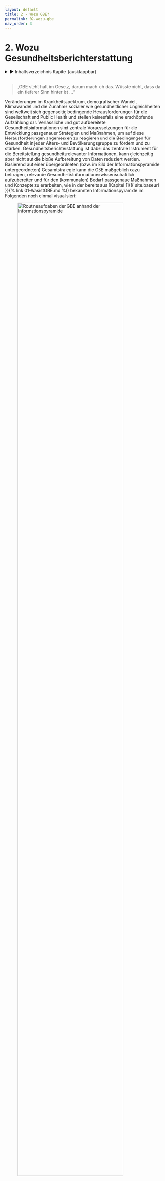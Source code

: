 ```yaml
---
layout: default
title: 2 - Wozu GBE?
permalink: 02-wozu-gbe
nav_order: 3
---
```

# 2. Wozu Gesundheitsberichterstattung
<details markdown="block"> 
  <summary> 
      &#9658; Inhaltsverzeichnis Kapitel (ausklappbar) 
  </summary>
 
1. TOC
{:toc}
 </details>
<br>
 
> „GBE steht halt im Gesetz, darum mach ich das.  Wüsste nicht, dass da ein tieferer Sinn hinter ist ...“

Veränderungen im Krankheitsspektrum, demografischer Wandel, Klimawandel und die Zunahme sozialer wie gesundheitlicher Ungleichheiten sind weltweit sich gegenseitig bedingende Herausforderungen für die Gesellschaft und Public Health und stellen keinesfalls eine erschöpfende Aufzählung dar. Verlässliche und gut aufbereitete Gesundheitsinformationen sind zentrale Voraussetzungen für die Entwicklung passgenauer Strategien und Maßnahmen, um auf diese Herausforderungen angemessen zu reagieren und die Bedingungen für Gesundheit in jeder Alters- und Bevölkerungsgruppe zu fördern und zu stärken. Gesundheitsberichterstattung ist dabei das zentrale Instrument für die Bereitstellung gesundheitsrelevanter Informationen, kann gleichzeitig aber nicht auf die bloße Aufbereitung von Daten reduziert werden. Basierend auf einer übergeordneten (bzw. im Bild der Informationspyramide untergeordneten) Gesamtstrategie kann die GBE maßgeblich dazu beitragen, relevante Gesundheitsinformationenwissenschaftlich aufzubereiten und für den (kommunalen) Bedarf passgenaue Maßnahmen und Konzepte zu erarbeiten, wie in der bereits aus [Kapitel 1]({{ site.baseurl }}{% link 01-WasistGBE.md %}) bekannten Informationspyramide im Folgenden noch einmal visualisiert:

<figure>
  <img src="./media/GBE_ABB_02.png" alt="Routineaufgaben der GBE anhand der Informationspyramide" style="width:90%">
  <figcaption>Abbildung 2: „Routineaufgaben der GBE anhand der Informationspyramide (erweiterte Darstellung nach Verschuuren, van Oers 2019) © Marion Burbulla</figcaption>
</figure> 

## 2.1. GBE als Instrument der wissenschaftlichen Politikberatung

Gesundheitsberichterstattung gibt nicht nur einen Überblick über die gesundheitliche Lage der Bevölkerung, sie dient auch explizit der Analyse von Problemlagen und dem Aufzeigen von Handlungsbedarfen und im Idealfall von Handlungsoptionen (Starke et al. 2019). In den letzten 35 Jahren hat sich die GBE damit zu einem zentralen Element gesundheitspolitischer Entscheidungen sowie zu einer wesentlichen Grundlage für partizipative Prozesse entwickelt (Brand, Michelsen 2007). Auf Bundes-, Landes- und kommunaler Ebene dient die GBE als Instrument der wissenschaftlichen Politikberatung und ist wichtige Ausgangsbasis für die Gesundheitsplanung (siehe auch [Kapitel 7]({{ site.baseurl }}{% link 07-Planung.md %})). Dieses umfangreiche Aufgaben- und Funktionsprofil wird häufig anhand des gesundheitspolitischen Planungsmodells der Public Health Trias (Institute of Medicine (U.S.) 1988) bzw. dem darauf basierenden Public Health Action Cycle (PHAC) beschrieben (Rosenbrock 1995) und ist in Abbildung 3 dargestellt.

<figure>
  <img src="./media/GBE_ABB_03.png" alt="Abbildung 3: Public Health Action Cycle" style="width:90%">
  <figcaption>Abbildung 3: Public Health Action Cycle (eigene Darstellung nach Rosenbrock 1995 und Institute of Medicine (U.S.) 1988) © Marion Burbulla</figcaption>
</figure> 

Ausgangspunkt des als Kreislauf angelegten Modells ist die in der Praxis nicht immer gegebene Voraussetzung, dass die (gesundheitliche) Ausgangssituation zunächst in möglichst vielen ihrer sozialen, epidemiologischen sowie medizinischen Aspekten skizziert werden muss, bevor passende Handlungsoptionen, Strategien und Maßnahmen zur Verbesserung der gesundheitlichen Lage oder zur Reduktion gesundheitlicher Ungleichheiten eruiert und umgesetzt werden können(Rosenbrock 1995). In Form einer umfangreichen Bestands- und Bedarfsanalyse **(Assessment)** liefern die im Rahmen der GBE aufbereiteten und kontextualisierten Daten die zentrale Grundlage für die Maßnahmenplanung und Entwicklung von Zielvorstellungen **(Policy Formulation)**, was gerade in Zeiten knapper Ressourcen für die im Modell folgende Implementierung von Maßnahmen **(Assurance)** von zentraler Bedeutung ist. Letzteres impliziert auch, dass die Wirkungen der umgesetzten Strategien und Maßnahmen in geeigneter Form gemessen undbewertet werden müssen **(Evaluation)**, was idealerweise wiederum in einem Re-Assessment der (gesundheitlichen) Ausgangssituation mündet. In der Theorie soll dieser spiralförmige Verlauf dazu führen, dass sich die Public-Health-Praxis immer besser an die zugrunde liegenden Probleme und Herausforderungen anpasst und damit kontinuierlich wirksamer werden soll (Rosenbrock 1995). In der Realität geht die GBE meist weit weniger idealtypisch zyklisch und stets progressiv vonstatten. Das verkompliziert die Arbeit in der GBE, es macht sie gleichzeitig aber auch abwechslungsreich und spannend. So kann die Rolle der GBE bezüglich der einzelnen Phasen des PHAC unterschiedlich sein (Brand, Michelsen2007): Die Berichterstattung kann sich auf ihr Kerngeschäft des Assessments und gegebenenfalls der Evaluation beschränken, sie kann ebenso bei der Entwicklung passender Handlungsoptionen sowie der Implementierung geeigneter Maßnahmen behilflich sein. Auch ihr Beitrag bei der Ermittlung des Handlungsbedarfs kann unterschiedlich aussehen: So kann es der GBE obliegen, prioritäre Handlungsfelder zu identifizieren (Brand, Evans 1998), sie kann aber auch vor allem dazu beitragen, Entscheidungsbedarfe in bestimmten Problemfeldern aufzuzeigen (Kuhn 2005). In der Praxis ist die Beantwortung dieser Fragen oft von den jeweiligen Rahmenbedingungen sowie der strukturellen Einbindung der GBE in die Kommunalverwaltung abhängig, worauf in [Kapitel 3]({{ site.baseurl }}{% link 03-GBEStrukturen.md %}) noch genauer eingegangen wird.

Erschwerend kommt hinzu, dass auch die Auswahl der zu bearbeitenden Themen und Probleme selbst sowie deren Ursachenzuschreibung und entsprechende Lösungsansätze von unterschiedlichen Interessens- und Machtkonstellationen auf Umsetzungsebene bzw. im Interventionsfeld abhängig sind (Kühn 1993, zit. nach Rosenbrock 1995). Schon allein deswegen kann und sollte Gesundheitsberichterstattung nicht nebenbei im „stillen Kämmerlein“ vonstattengehen, sondern sollte, wenn möglich,von Anfang an als Gemeinschaftsaufgabe verstanden werden, die im Idealfall auf mehrere Schultern verteilt wird und unterschiedliche Perspektiven berücksichtigt (siehe auch [Kapitel 5]({{ site.baseurl }}{% link 05-IntegrierteGBE.md %}) und [Kapitel 6]({{ site.baseurl }}{% link 06-VernetzunginderGBE.md %})).

Entsprechend dieser komplexen Zusammenhänge gibt es auch eine ganze Bandbreite unterschiedlicher Entstehungshintergründe und Ziele der GBE, die im Folgenden skizziert werden.

## 2.2. Entstehungshintergründe und Ziele der GBE 

Vor der Erstellung eines Gesundheitsberichtes sollte jedes Mal gründlich reflektiert werden, warum und für wen der Bericht erstellt wird. Hieraus ergibt sich unter anderem der Umfang des Berichts und der Sprachstil. Darüber hinaus lässt sich hieraus auch ableiten, wer bei der Berichterstellung mitwirken kann und sollte. Perspektivisch haben die Informationen über Intention und Zielgruppe eine große Bedeutung für die Ableitung von Handlungsempfehlungen und die Zeitplanung der Berichterstellung. Auf den unterschiedlichen administrativen Ebenen (Bund, Länder, Kommunen) gibt es stark variierende Anlässe zur Erstellung von Gesundheitsberichten. Anlässe für kommunale Gesundheitsberichte können beispielsweise eine Grundlage sein für

1. **Meinungsbildung und Entscheidungsfindung auf der jeweiligen politischen Ebene, beispielsweise dem Kreistag oder der Stadtverordnetenversammlung:** Oftmals hat diese Form der Berichterstattung das Ziel, Ressourcen zu steuern, zum Beispiel, um universelle Maßnahmen im Sinne des Proportionate Universalism  – also der Bereitstellung von Leistungen entsprechend dem jeweiligen Bedarf – an kommunale Gegenbenheiten anzupassen (Marmot 2010), oder um die Bewilligung bzw. Beendigung konkreter Maßnahmen voranzutreiben, beispielsweise Personalstellen oder Sachmittel. *Beispiel: Bewilligung eines Projektes zur Förderung der wohnortnahen sektorenübergreifenden medizinisch-pflegerischen Versorgung*

2. **Meinungsbildung und Entscheidungsfindung auf der Fachebene, beispielsweise der kommunalen AG Suchtprävention:** Diese Form der Berichterstattung zielt häufig auf eine Evidenzbasierung fachlicher Empfehlungen ab, um den eigenen Erfahrungshorizont aus der täglichen Arbeit durch einen Faktencheck zu erweitern. *Beispiel: Handlungsempfehlung für die kommunale Suchtprävention der örtlichen Arbeitsgemeinschaft Suchtprävention* 

3. **Festlegung kommunaler Gesundheitsziele/prioritärer Handlungsfelder, zum Beispiel in kommunalen Gesundheitskonferenzen:** Die Verständigung unter den (kommunalen) Akteuren und Akteurinnen und die Formulierung gemeinsamer Ziele kann durch einen Gesundheitsbericht entscheidende Anstöße erhalten. Weitergehend kann die GBE dazu beitragen, prioritäre Handlungsfelder an den kleinräumig oftmals sehr unterschiedlichen Bedarfen und Bedürfnissen auszurichten, um für mehr gesundheitliche Chancengerechtigkeit zu sorgen. *Beispiel: Eine kleinräumige Bedürfnisanalyse zeigt Unterstützungsbedarf für mobilitätseingeschränkte ältere Menschen bei sozialen und gesundheitsfördernden Aktivitäten. Das kommunale Gesundheitsziel: „Die körperliche Aktivität und Teilhabe an der Gesellschaft bei älteren Menschen ist gestärkt“ wird festgelegt.* 

4. **Messung der Zielerreichung eines Gesundheitszieles:** Diese Berichtsform zielt auf die Evaluation von Maßnahmen hinsichtlich der Erreichung eines konkreten Gesundheitszieles ab. *Beispiel: Die GBE erhält den Auftrag herauszufinden, wie sich die gesundheitliche Lage zehn Jahre nach Einführung eines Gesundheitszieles entwickelt hat.*

5. **Kommunale Beteiligung bei der Versorgungsplanung:** Das Ziel dieser GBE-Form ist, neben der Lage auch die Zuständigkeiten und Gestaltungsmöglichkeiten der kommunalen Akteure und Akteurinnen transparent zu machen. *Beispiel: Die hausärztliche Versorgungsstruktur in den Gemeinden und kleineren Städten und die verschiedenen Fördermöglichkeiten und deren Nutzung werden aufgezeigt.*

6. **Bereitstellung** **gesicherter und unabhängiger Informationen für die Bevölkerung, die Fachöffentlichkeit sowie Entscheidungsträger und Entscheidungsträgerinnen zu gesundheitspolitisch bedeutsamen Entwicklungen:** Diese Berichtsform zielt darauf ab, den Prozess der demokratischen Willensbildung in der Gesellschaft zu unterstützen. *Beispiel: eine anlassbezogene Berichterstattung zur „Gesundheit bei Asylsuchenden“*

Aus der kurzen und sicher nicht vollständigen Aufzählung wir der sichtlich, dass Gesundheitsberichte aus unterschiedlichen Kontexten heraus entstehen, was gerade Neulinge im Berufsfeld vor nicht unerhebliche Herausforderungen stellen kann (Weiteres hierzu auch in [Kapitel 6]({{ site.baseurl }}{% link 06-VernetzunginderGBE.md %})). Damit ein Gesundheitsbericht nicht das Dasein eines zahnlosen, ungelesen in Schubladen vegetierenden Papiertigers fristet, sollte die Auftragslage frühestmöglich geklärt sein. GBE dient im Idealfall in erster Linie der Unterstützung einer evidenzinformierten Entscheidungsfindung. Damit dies gelingen kann, ist eine (politische) Legitimation der Berichterstattung erforderlich. Hierfür ist es essenziell, zu klären, wer die Gesundheitsberichterstattung auf kommunaler Ebene zu welchem Zweck beauftragt hat.

Aufträge, einen Gesundheitsbericht zu erstellen, können sowohl von der fachlichen Ebene als auch intersektoral veranlasst werden sowie intern oder extern vergeben werden. Gerade bei einer internen Auftragsvergabe müssen Themen und Berichtsschwerpunkte gut abgestimmt werden. Dies ist insbesondere dann der Fall, wenn Gesundheitsberichte als Auftrag „von oben“ aus der Verwaltungsleitung oder der Politik kommen und zur Umsetzung intern an die Fachebene vergeben werden. In [Kapitel 3]({{ site.baseurl }}{% link 03-GBEStrukturen.md %}) wird auch noch einmal genauer auf die hierfür relevanten ÖGD-Strukturen eingegangen.

## 2.3. Upstream-Perspektive in der GBE: Welche Determinanten bestimmen die Gesundheit? 

Im Idealfall hat die GBE einen klar formulierten (politischen) Auftrag und kann auf einen entsprechenden Outcome fokussieren. Gerade wenn die GBE als Grundlage politischer Entscheidungsfindung dienen soll, reicht es nicht aus, wenn sie sich vor allem auf Datengenerierung,-aufbereitung und -interpretation fokussiert und lediglich den Gesundheits- und Krankheitszustand unterschiedlicher Bevölkerungsgruppen beschreibt. Oftmals müssen darüber hinaus auch verhaltens- und verhältnisbezogene Faktoren berücksichtigt werden, die unterschiedliche Auswirkungen auf Gesundheit und Wohlbefinden der Bevölkerung haben können. Ziel einer solchen **Kontextualisierung** ist es, diejenigen Bedingungen und Strukturen zu identifizieren, die entweder einen großen Einfluss auf die Bevölkerungsgesundheit haben oder mit verhältnismäßig einfachen Mitteln verändert werden könnten. 

Damit richtet GBE – wie auch der Public-Health-Bereich insgesamt – den Blick vor allem auf die grundlegenden **Determinanten von Gesundheit**, indem sie den Blick „stromaufwärts“, in Richtung der Quelle richtet, um den komplexen Zusammenhang von Gesundheit und gesundheitlichen Rahmenbedingungen abbilden zu können. Gesundheit wird von Menschen in ihrer alltäglichen Umwelt geschaffen und gelebt: dort, wo sie spielen, lernen, arbeiten und lieben – kurz, dort wo Leben, Arbeit und Alltag stattfinden (WHO 1986). Gleichzeitig benötigt ein Großteil der krankheitsauslösenden Faktoren Jahre bis Jahrzehnte, bis eine Krankheit entsteht oder gar zum Tode führt. Dieser Prozess erfolgt oftmals leise, manchmal sogar gänzlich unbemerkt, und erhält infolgedessen häufig wenig Aufmerksamkeit. Eine Metapher hierfür ist das in zahlreichen Varianten erzählte Flussbild der Public-Health-Parabel:

> „Ein Arzt steht am Ufer eines schnell fließenden Flusses und hört die verzweifelten Schreie einer ertrinkenden Frau. Er springt ins Wasser, holt die Frau heraus und beginnt die künstliche Beatmung. Als sie gerade anfängt zu atmen, hört er einen weiteren Hilfeschrei. Der Arzt springt abermals ins Wasser und holt einen weiteren Ertrinkenden, trägt ihn ans Ufer und beginnt mit der künstlichen Beatmung. Und als der gerade zu atmen anfängt, hört er einen weiteren Hilferuf ... Das geht immer weiter und weiter in endlosen Wiederholungen. Der Arzt ist so sehr damit beschäftigt, ertrinkende Menschen herauszuholen und wieder zu beleben, dass er keine Zeit findet, stromaufwärts hinter der Biegung des Flusses nachzusehen, warum denn so viele Menschen ins Wasser stürzen und Angst, Schmerz, Not, Lebensgefahr und vielleicht auch den Tod erleiden. Vielleicht gibt es stromaufwärts eine Brücke ohne Geländer oder einen brüchigen Uferweg. Vielleicht bringt dort niemand den Menschen bei zu schwimmen. Vielleicht fehlen auch nur einige Warntafeln am Ufer. Vielleicht enthält das Wasser giftige Substanzen, die beim Schwimmen zu Lähmung oder Desorientierung führen. Vielleicht ist das lebensgefährliche Tauchen im reißenden Fluss (zum Beispiel nach Perlen oder Schwämmen) Teil des unverzichtbaren Broterwerbs für die dort wohnenden Menschen. Fände der Arzt Zeit, stromaufwärts zu suchen, könnte er wahrscheinlich gemeinsame Ursachen für die vielen individuellen Unglücksfälle entdecken und diese möglicherweise verringern oder abstellen“ (Rosenbrock 2001).

Diese Parabel ist gut geeignet, um die engen Ursache-Wirkungs-Beziehungen von Gesundheit und Krankheit zu visualisieren und sich daran zu erinnern, wie wichtig es ist, den Blick immer wieder stromaufwärts auf die zugrunde liegenden Ursachen zurichten. Aufmerksamkeit und Mittel sind im Gesundheitswesen ungleich zwischen kurativen (Richtung Mündung, downstream) und präventiven bzw. gesundheitsförderlichen (Richtung Quelle, upstream) Ansätzen verteilt. Der Blick ist teils ressourcenbedingt, teils aufgrund einseitiger Perspektive oft nicht auf weiter upstream liegende Gesundheitsdeterminanten gerichtet. Auch für das GBE-Assessment stellt eine Upstream-Perspektive eine Herausforderung dar, da Gesundheitsberichterstattung – schlicht aufgrund der Datenlage – oft eher einer Krankheitsberichterstattung gleicht. Dies begünstigt wiederum eine Downstream-Perspektive, sowohl im Bericht als auch bei der Planung.

Bevor Maßnahmen passgenau auf die zugrunde liegenden Ursachen abgestimmt werden können, müssen diejenigen Mechanismen verstanden werden, die zu den gesundheitlichen oder sozialen Ungleichheiten führen. Ein erster hilfreicher Schritt ist hierbei, sich zunächst einen Überblick über die vielfältigen Determinanten von Gesundheit zu verschaffen. Hierzu bietet sich das von Dahlgren und Whitehead (1991) entwickelte **Regenbogenmodell** zur Beschreibung von Gesundheitsdeterminanten an. Das Modell führt beispielhaft vielfältige Faktoren auf, die sich wechselseitig beeinflussen und auf den Menschen gesundheitsförderlich, aber auch gesundheitsschädlich einwirken können (siehe Abbildung 4).

<figure>
  <img src="./media/GBE_ABB_04.png" alt="Determinanten für Gesundheit „Regenbogenmodell" style="width:90%">
  <figcaption>Abbildung 4: Determinanten für Gesundheit – Regenbogenmodell (eigene Darstellung nach Dahlgren, Whitehead 1991) © Marion Burbulla</figcaption>
</figure> 

Im Mittelpunkt befindet sich der Mensch mit seinen individuellen Faktoren wie Alter, Geschlecht und konstitutionelle Merkmale, die zwar direkten Einfluss auf seine Gesundheit haben, allerdings relativ unveränderlich sind. Diese nahezu unveränderlichen Determinanten von Gesundheit sind in einen sozialen, ökologischen und ökonomischen Rahmen eingebettet, der (zumindest theoretisch) auf politischer Ebene modifiziert werden kann. Dies gilt sowohl für die direkt angrenzenden persönlichen Verhaltensfaktoren, etwa Rauchgewohnheiten und körperliche Aktivität, als auch für die indirekt angrenzenden Einflüsse durch soziale Kontexte. Über die individuelle Verhaltensebene hinaus spielen auch Verhältnisse wie zum Beispiel Lebens- und Arbeitsbedingungen, Nahrungsmittelversorgung oder Zugang zu (lebenswichtigen) Gütern und Dienstleistungen eine zentrale Rolle für die Aufrechterhaltung der Gesundheit sowie den individuellen Handlungsspielraum einer/eines jeden Einzelnen. All dies steht im Kontext wirtschaftlicher und kultureller Rahmenbedingungen sowie entsprechender Umwelteinflüsse (Claßen 2020).	

Die einzelnen Schichten des Regenbogenmodells stehen dabei nicht isoliert nebeneinander, sondern sind eng miteinander verzahnt: Individuelle Lebensstile sind in soziale Normen und Netzwerke sowie in Lebens- und Arbeitsbedingungen eingebettet, die wiederum mit dem weiteren sozioökonomischen und kulturellen Umfeld zusammenhängen (Dahlgren, Whitehead 2007).	

Während nur ein vergleichsweiser kleiner Teil der dargestellten Determinanten für Gesundheit durch das Gesundheitssystem im engeren Sinne beeinflusst werden kann, kann im kommunalen Kontext auf einen vergleichsweise großen Teil der veränderbaren Faktoren direkt oder indirekt eingewirkt werden. Dies liegt vor allem daran, dass der Grad der persönlichen, verhaltensbezogenen Möglichkeiten, den eigenen Lebensstil oder die im Modell direkt wie indirekt angrenzenden Rahmenbedingungen von Gesundheit zu beeinflussen, begrenzt ist – im Gegensatz zu gesellschaftlich-politischen Möglichkeiten. Während auf individueller Ebene die einzelnen Personen vornehmlich auf den eigenen Lebensstil einwirken können und Maßnahmen hierfür primär auf einer verhaltensorientierten Ebene ansetzen müssen, müssen auf gesellschaftlich-politischer Ebene vornehmlich die Verhältnisse, in denen Menschen aufwachsen und leben, adressiert und gestaltet werden (Bucksch et al. 2012). Gerade Letzteres ist deutlich zeit- und ressourcenintensiver und setzt gute Detailkenntnisse über die jeweilige Situation vor Ort voraus, entspricht es doch im Bild der Flussparabel der Einführung entsprechender Schutzmaßnahmen, die dazu beitragen, dass deutlich weniger (im Idealfall sogar keine) Personen mehr in den Fluss fallen oder sich gegebenenfalls selbst aus dem Wasser retten können. Mittel- und langfristig sind gerade diejenigen Ansätze erstrebenswert, die auf eine gesundheitsförderliche Gestaltung von Verhältnissen setzen. Sie können nicht nur wesentlich zur Ermöglichung gesundheitlicher Chancengleichheit beitragen, sondern auch dabei unterstützen, dass der Gesundheit förderliche Entscheidungen zur einfacheren Entscheidung werden.	

Für die Gesundheitsberichterstattung ist das auf zwei Ebenen relevant: einerseits auf Ebene der berichteten Kennzahlen für Gesundheit **(Assessment)** und andererseits auf Ebene der Planung und Ableitung entsprechender Handlungsempfehlungen **(Policy Formulation)**. Unter den Kennzahlen für Gesundheit finden sich diverse Indikatoren, die nicht direkt den Gesundheitszustand, sondern den Zustand definierter Determinanten für Gesundheit abbilden (siehe auch [Kapitel 4]({{ site.baseurl }}{% link 04-GBEHandwerk.md %})). GBE kann ihrem Namen eigentlich nur gerecht werden, wenn sie sich eben nicht nur darauf beschränkt, die Häufigkeiten von Krankheit und Tod mehr oder weniger downstream zu berichten, sondern auch über die wesentlichen Upstream-Faktoren berichtet, von denen wissenschaftlich belegt ist, dass sie erheblichen Einfluss auf die Geschehnisse weiter unten am Fluss (downstream) haben. Im Planungskontext heißt eine solch breite Perspektive auf Gesundheit, dass explizit versucht werden muss, auf Planungsfelder über den engeren Gesundheitsbereich hinaus einzuwirken. Gerade auf kommunaler Ebene stehen die Chancen dafür nicht schlecht, da der ÖGD hier in eine Kommunalverwaltung eingebunden ist, die direkt oder indirekt für eine Vielzahl upstream gelegener gesundheitsrelevanter Faktoren zuständig ist. Dies bietet die Chance, dem Thema Gesundheit in umliegenden gesundheitsrelevanten Planungsfeldern mehr Gewicht zu verleihen und einen **Health-in-All-Policies-Ansatz** zu verfolgen – im Idealfall koordiniert durch den ÖGD.

<table>
<tbody>
<tr class="odd">
<td><h5 id="exkurs-health-in-all-policies-hiap"><strong>Exkurs: Health in All Policies (HiAP)</strong></h5>
<p>Da die Verhältnisse, in denen Menschen aufwachsen und leben, mittel- und langfristig das Verhalten von Individuen und Bevölkerungsgruppen substanziell beeinflussen können, stehen verhältnispräventive Maßnahmen stark im Fokus von Prävention und Gesundheitsförderung und münden oftmals in Aktivitäten der Gesundheitsplanung (Näheres hierzu auch in [Kapitel 7]({{ site.baseurl }}{% link 07-Planung.md %}) ). Der Health-in-All-Policies-Ansatz (Gesundheit in allen Politikbereichen) beinhaltet, gesundheitsrelevante Prozesse und Entscheidungen auf unterschiedlichen gesellschaftspolitischen Ebenen systematisch zu erfassen, sichtbar zu machen und darauf hinzuwirken, gesundheitsrelevante Auswirkungen, sowohl gesundheitsförderliche als auch -schädliche, bei Entscheidungen quer durch alle Politikfelder mit zu berücksichtigen. Übergreifendes Ziel ist eine gesundheitsförderliche Gesamtpolitik, um die Gesundheit der Bevölkerung und gesundheitliche Chancengleichheit zu verbessern (Böhme, Reimann 2018; Geene et al. 2020).</p></td>
</tr>
</tbody>
</table>

Von besonderer Bedeutung unter all diesen Einfluss faktoren sind **soziale Determinanten für Gesundheit**. Viele GBEler und GBElerinnen machen über Jahre die immer wiederkehrende Erfahrung, dass räumliche Muster der Morbiditäts- oder Mortalitätsverteilung, welche ihre GBE zutage fördert, meist eine hohe Übereinstimmung mit räumlichen Mustern der sozialen Situation in ihrer Region aufweisen. Das ist natürlich kein Zufall, sondern dem extremen Einfluss sozialer Determinanten auf die Gesundheit geschuldet. Für die GBE ist dies in mehrfacher Hinsicht von Bedeutung: Unter GBE-Perspektive ist es relevant, dass über Determinanten der sozialen Lage häufig recht kleinräumige Informationen vorliegen. Eine Berichterstattung über soziale Einflussfaktoren ist inhaltlich unerlässlich, sie birgt jedoch gleichzeitig nicht unerhebliche Risiken bezüglich Stigmatisierung oder undifferenzierter Schuldzuweisungen an bestimmte Bevölkerungsgruppen.

Auf Handlungsebene sind soziale Determinanten nicht nur aufgrund ihrer übergeordneten Bedeutung für Gesundheit relevant, sondern auch ganz praktisch, da auf kommunaler Ebene viele soziale Zuständigkeiten gebündelt sind. Viele der im Modell eher außen angesiedelten Determinanten sind zwar grundsätzlich planbar, befinden sich allerding soft nicht im direkten Zugriff des Gesundheitsamtes. Um eine entsprechende Upstream-Perspektive in die Berichterstattung und Planung integrieren zu können, ist daher häufig eine integrierte, ressortübergreifende Planung im Sinne einer gesundheitsförderlichen kommunalen Gesamtpolitik gemäß des Health-in-All-Policies-Ansatzes notwendig. Die strukturelle Anbindung des kommunalen ÖGD innerhalb der Kommunalverwaltung spielt dabei eine wichtige Rolle. Ist der ÖGD beispielsweise gemeinsam mit der Sozial- oder Jugendhilfeverwaltung in einem Dezernat oder einer Abteilung verortet, kann dies die Zusammenarbeit im Bereich Berichtswesen und/oder Planung erheblich vereinfachen. In [Kapitel 3]({{ site.baseurl }}{% link 03-GBEStrukturen.md %}) wird auf die kommunalen Strukturen noch einmal genauer eingegangen. Die GBE in diesem Fall nicht als isolierte Fachberichterstattung, sondern vielmehr als integrierte Sozial- und Gesundheitsberichterstattung anzulegen, kann unter solchen Rahmenbedingungen eine schlüssige Konsequenz darstellen (siehe auch [Kapitel 5]({{ site.baseurl }}{% link 05-IntegrierteGBE.md %})).

## 2.4. Politisches Selbstverständnis der GBE

> „Da ich ewig studiert habe und mich wirklich auskenne in den Gesundheitswissenschaften und der Epidemiologie, sind meine Zahlen echt überzeugend. Ich weiß am fundiertesten, was und warum wir das tun sollten, und die anderen werden heilfroh sein, dass ich es ihnen sagen kann.“

Die Gesundheitsberichterstattung kann ein Instrument zur Unterstützung und Begleitung von Gesundheitspolitik sein. Sie ist aber eine Fachaufgabe. Gesundheitspolitik ist dagegen zum einen durch den Wählerwillen bestimmt, zum anderen muss sie den Ausgleich mit anderen politischen Interessen und Erfordernissen finden. Es heißt oft, Gesundheit sei unser höchstes Gut, aber diese Maxime stößt schnell an die Grenzen der Finanzverteilung zwischen den Ressorts. Das Verhältnis zwischen Gesundheitsberichterstattung und Gesundheitspolitik ist daher zwangsläufig komplex. Gesundheitsberichterstattung ist eine Voraussetzung für eine evidenzbasierte Gesundheitspolitik, sie darf aber nicht politische Vorhaben propagandistisch stützen. Damit würde sie ihre Glaubwürdigkeit verlieren und somit letztlich auch ihre Möglichkeiten, über ihre informative Funktion politisch wirksam zu werden.

GBE findet mit dem Anspruch statt, handlungsorientiert und planungsrelevant zu sein, das heißt Taten anzustoßen. Sie findet jedoch durch wissenschaftliche Experten und Expertinnen in einer hierarchisch gegliederten Struktur statt, etwa der Kommune, und nicht durch diejenigen, welche die Entscheidungen über die Maßnahmenebene treffen. Entscheidungen über folgende Taten können nur von legitimierten Entscheidungsträgern und Entscheidungsträgerinnen getroffen werden, unabhängig davon, ob diese innerhalb der Kommunalverwaltung, in den kommunalpolitischen Gremien, bei externen Institutionen des Gesundheitswesens oder darüber hinaus angesiedelt sind. GBE dient der Information und Beratung dieser Entscheidungsträger und Entscheidungsträgerinnen, sie stellt daher unter anderem ein Instrument der Politikberatung dar, wobei Politik in einem weiteren Sinne verstanden wird, da grundsätzlich auch Firmen und Institutionen eine bestimmte Politik verfolgen (Brand, Michelsen 2007). 

Um die eigene Rolle als GBEler und GBElerin in der Politikberatung zu finden, ist es sinnvoll, das eigene Selbstverständnis im Rahmen dieses Beratungsprozesses immer wieder zu reflektieren. Drei Modelle und damit verbundene Grundannahmen können dabei unterschieden werden (Brand, Michelsen 2007; Kurth 2006): 

1. **Technokratisches Modell:** Nach diesem Modell folgt die Politik der Wissenschaft und ihren Empfehlungen, es kommt zu einer Verwissenschaftlichung der Politik. Dieses Modell passt vor allem zu Prozessen, die vorab weitgehend festgelegt sind, wie dies etwa bei Ausbrüchen von Infektionskrankheiten und den im Infektionsschutzgesetz (IfSG) festgelegten Abläufen der Fall ist. Für Prozesse, deren Verlauf weitgehend offen ist, ist dieses Modell eher ungeeignet, da die politische Entscheidung durch meist demokratisch legitimierte Mandatsträger und Mandatsträgerinnen getroffen wird. GBEler und GBElerinnen stammen meist aus akademischen Kontexten und haben gelernt, Prozesse möglichst evidenzbasiert auszurichten. Um Enttäuschungen vorzubeugen, gilt es, sich daher gerade zu Beginn einer Tätigkeit in der GBE zu vergegenwärtigen, dass über die weite Mehrzahl aller Maßnahmen nicht rein technokratisch, evidenzbasiert entschieden wird, sondern dass darüber hinaus eine Vielzahl weiterer Faktoren berücksichtigt werden, deren Auswahl unter rein wissenschaftlichen Gesichtspunkt nicht immer nachvollziehbar ist. 

2. **Dezisionistisches Modell:** Nach diesem Modell berät eine wertfreie Wissenschaft eine Politik, die auf Basis von Werten und Weltanschauungen Entscheidungen trifft. Das Selbstverständnis des GBElers oder der GBElerin ist es, den Entscheidungsträgern und Entscheidungsträgerinnen die bestmögliche Informationsbasis für ihre Entscheidungen bereitzustellen. Dadurch sollen nicht rein evidenzbasierte, sondern vielmehr evidenzinformierte politische Entscheidungen ermöglicht werden (Rushmer et al. 2019). Rein formal wird dieses Modell den meisten politischen Prozessen und Zuständigkeiten gerecht. Es postuliert jedoch eine Wertfreiheit im GBE-Beratungsprozess, die in der zugrunde liegenden Gesundheitswissenschaft schwerlich zu finden sein dürfte. Wertorientierungen des GBElers oder der GBElerin etwa im Sinne eines Leitwerts Gesundheit oder der HiAP-Ziele werden im Beratungsprozess nicht ausgeblendet, sondern sind Teil dessen.

3. **Pragmatistisches Modell:** Nach diesem Modell wird eine wertende Wissenschaft postuliert, welche Politik berät und aufgrund der eigenen Wertorientierung gleichzeitig in den Diskurs mit ihr tritt. Entscheidungen werden somit in einem Wechselspiel zwischen Politik und Wissenschaft getroffen. Der GBEler oder die GBElerin wird im Normalfall durchaus für die eigenen Werte streiten, wie es in diesem Modell hinterlegt ist. Inwieweit die Entscheidungsprozesse dann eher dezisionistisch oder pragmatistisch stattfinden, hängt von seiner oder ihrer Rolle ab sowie vom Kontext, der ja durch eine Vielzahl weiterer Akteure und Akteurinnen zum Beispiel aus Kommunalpolitik oder Gremien von Experten und Expertinnen beeinflusst wird (Weiteres zu den Strukturen auch in [Kapitel 3]({{ site.baseurl }}{% link 03-GBEStrukturen.md %})).

Wichtig für das Selbstverständnis der meist akademisch-wissenschaftlich geprägten GBEler und GBElerinnen ist es, die Unterschiedlichkeit der Rationalitäten von Wissenschaft und Politik zu realisieren. Ihre jeweilige Sprache ist auf die unterschiedlichen Adressaten und Adressatinnen abgestimmt, ihre Planung ist von sehr unterschiedlichen Zeitabläufen bestimmt, und sie verfolgen rollengemäß ganz unterschiedliche Ziele (siehe Tabelle 1). Für eine nachhaltig erfolgreiche GBE gilt es, sich an der Schnittstelle zwischen Wissenschaft und Politik mit politischen Rationalitäten vertraut zu machen und diese, wenn möglich, auch entsprechend zu berücksichtigen. 


 <figcaption>Tabelle 1: Unterschiede zwischen Wissenschaft und Politik (entnommen aus Kurth 2006)</figcaption>

<table>
<tbody>
<tr>
<th>&nbsp;</th>
<th>Wissenschaft</th>
<th>Politik</th>
</tr>
<tr>
<td><strong>Sprache</strong></td>
<td>Fachspezifisch, für Nichtwissenschaftler und Nichtwissenschaftlerinnen schwer zu verstehen</td>
<td>Oft vereinfachend und populistisch, soll von der ganzen Bevölkerung verstanden werden</td>
</tr>
<tr>
<td><strong>Zeitplanung</strong></td>
<td>Ansammlung von Spezialkenntnissen und Expertise über einen langen Zeitraum</td>
<td>Einhaltung eines Zeitplans geht häufig über Qualität</td>
</tr>
<tr>
<td><strong>Aufmerksamkeitsspanne</strong></td>
<td>Lang: kumulativer Prozess der Erkenntnisfindung</td>
<td>Kurz: Suche nach schnell verfügbaren Informationen zu einer Vielfalt wechselnder Themen</td>
</tr>
<tr>
<td><strong>Ziele (PPP)</strong></td>
<td>Fortschritt der Wissenschaft, <strong>P</strong>ublikationen (Impact-Faktor), <strong>P</strong>atente, <strong>P</strong>rofessuren (PPP)</td>
<td>Krisenmanagement, öffentliche Unterstützung, <strong>P</strong>olitik, <strong>P</strong>raxis, <strong>P</strong>opularität (PPP)</td>
</tr>
</tbody>
</table>


## 2.5. Weiterführende Informationen

GBE und Politik

* Borrmann B, Rosenkötter N (2014): Steuerungspotenziale des ÖGD – Gesundheitsberichterstattung. In: *Public Health Forum* 22 (4), S. 183. DOI: 10.1016/j.phf.2014.09.002.

* Brand H, Michelsen K (2007): Politikberatung durch Gesundheitsberichterstattung? In: *Das Gesundheitswesen* 69 (10), S. 527–533. DOI: 10.1055/s-2007-992163.

* Kuhn J, Busch R (Hrsg., 2006): Gesundheit zwischen Statistik und Politik. Beiträge zur politischen Relevanz der Gesundheitsberichterstattung. Mabuse-Verlag, Frankfurt am Main.

* Kurth BM (2006): Epidemiologie und Gesundheitspolitik. In: *Bundesgesundheitsbl.* 49, S. 637–647. DOI: 10.1007/s00103-006-1291-y.

Determinanten von Gesundheit

* Dahlgren G, Whitehead M (2007): Policies and strategies to promote social equity in health – Background document to WHO – Strategy paper for Europe. 14. Aufl., 2007.

* Marmot M (2010): Fair Society Healthy Lives – The Marmot Review: Executive Summary. London, 2010.

* Marmot M G (2005): Social determinants of health inequalities. In: *The Lancet* 365, S. 1099–1104.

* WHO Europe (2003): The solid facts – Social determinants of health. 2nd ed. Copenhagen, 2003.

GBE und Planung

* Feldhoff K H, Groschopp C, Blank K, Ziemer, B. (2001): Kommunale Gesundheitsberichterstattung als Instrument zur Weiterentwicklung von Handlungsempfehlungen auf kommunaler Ebene. In: *Das Gesundheitswesen* 63, S. 61–65.

* Szagun B, Wasel W (2006): Kommunale Gesundheitsplanung zwischen WHO-Konzept, gesetzlichem Auftrag und struktureller Rationierung. In: *Gesundheits- und Sozialpolitik* (7–8), S. 51–56.

Health in All Policies (HiAP)

* Böhm K et al. (Hrsg.) (2020): Gesundheit als gesamtgesellschaftliche Aufgabe – Das Konzept Health in All Policies und seine Umsetzung in Deutschland. 1st ed. 2020. Wiesbaden: Springer Fachmedien Wiesbaden; Imprint: Springer VS.

* WHO (2013): The Helsinki Statement on Health in All Policies. Helsinki, 10.06.2013. Online verfügbar unter https://www.who.int/healthpromotion/conferences/8gchp/en/, zuletzt geprüft am 10.10.2019.

## 2.6. Literaturverzeichnis Kapitel 2. – Wozu GBE?

* Böhme C, Reimann B (2018): Integrierte Strategien kommunaler Gesundheitsförderung. Rahmenbedingungen, Steuerung und Kooperation. Ergebnisse einer Akteursbefragung. Berlin, 2018. Online verfügbar unter https://repository.difu.de/jspui/handle/difu/249465, zuletzt geprüft am 09.02.2022.

* Brand H, Evans D (1998): Öffentlicher Gesundheitsdienst und Gesundheitsberichterstattung. In: Hamburger Projektgruppe Gesundheitsberichterstattung (Hrsg.): Praxishandbuch Gesundheitsberichterstattung. Ein Leitfaden für GesundheitsberichterstatterInnen und solche, die es werden wollen. 2. aktualisierte Aufl. Düsseldorf: Akademie für Öffentliches Gesundheitswesen (Schriftenreihe, Band 18), S. 25–34.

* Brand H, Michelsen K (2007): Politikberatung durch Gesundheitsberichterstattung? In: *Das Gesundheitswesen* 69 (10), S. 527–533. DOI:10.1055/s-2007-992163.

* Bucksch J, Claßen T, Budde S, Geuter G (2012):Bewegungs- und gesundheitsförderliche Kommune. Evidenzen undHandlungskonzept für die Kommunalentwicklung – ein Leitfaden.Bielefeld.

* Claßen T (2020): Gesundheitsförderliche Stadtentwicklung. In: *Informationen zur Raumentwicklung* 47 (1), S. 4–17. Online verfügbar unter https://elibrary.steiner-verlag.de/article/99.105010/izr202001000401,zuletzt geprüft am 07.11.2021.

* Dahlgren G, Whitehead M (1991): Policies and strategies to promote social equity in health. Background document to WHO-Strategy paper for Europe. Sweden: Institute for Future Studies, 1991. Online verfügbar unter https://ideas.repec.org/p/hhs/ifswps/2007\_014.html, zuletzt geprüft am 07.11.2021.

* Dahlgren G, Whitehead M (2007): Policies and strategies topromote social equity in health. Background document to WHO – Strategypaper for Europe. 14. Aufl., 2007.

* Geene R, Kurth B M, Matusall S (2020): Health in All Policies – Entwicklungen, Schwerpunkte und Umsetzungsstrategien für Deutschland. In: *Das Gesundheitswesen* 82 (7),e72-e76. DOI: 10.1055/a-1138-0389. Institute of Medicine (U.S.) (Hrsg.)(1988): The Future of Public Health. Institute of Medicine. 12. Aufl. Washington, D.C.: National Academy Press.

* Kuhn J (2005): Gesundheitsberichterstattung als Staatsaufgabe. In: *prävention* (2), S.57–63.* Kurth B M (2006): Epidemiologie und Gesundheitspolitik. In: *Bundesgesundheitsbl.* 49, S. 637–647. DOI:10.1007/s00103-006-1291-y.

* Marmot M (2010): Fair Society Healthy Lives. The Marmot Review: Executive Summary. London, 2010.Rosenbrock R (1995): Public Health als Soziale Innovation. In: *Das Gesundheitswesen* 57 (3),S. 140–144.

* Rosenbrock R (2001): Was ist New Public Health? In: *Bundesgesundheitsbl.* 44 (8), S. 753–762. DOI:10.1007/s001030100231.

* Rushmer R, Ward V, Nguyen T, Kuchenmüller T (2019): Knowledge Translation: Key Concepts, Terms and Activities. In: Verschuuren M und van Oers H (Hrsg.): Population Health Monitoring. Cham: Springer International Publishing, S. 127–150.

* Starke D, Tempel G,Butler J, Starker A, Zühlke C, Borrmann B (2019): Gute Praxis Gesundheitsberichterstattung – Leitlinien und Empfehlungen 2.0. In: *Journal of Health Monitoring* 4 (S1), S. 1–22.

* Verschuuren M, van Oers H(Hrsg.) (2019): Population Health Monitoring. Cham: Springer International Publishing.WHO (1986): Ottawa-Charter for Health Promotion. In: WHO (Hrsg.). First international Conference on Health Promotion. Ottawa, 21.11.1986: World Health Organization.

